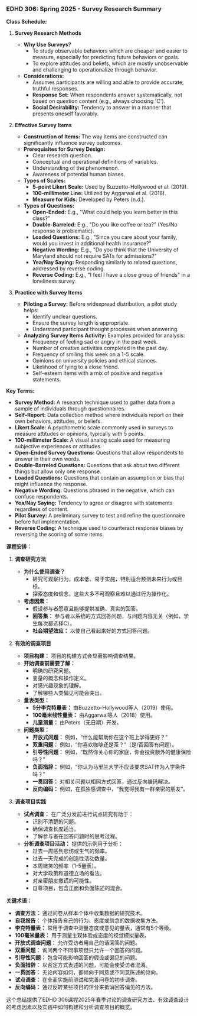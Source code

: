 ### EDHD 306: Spring 2025 - Survey Research Summary

**Class Schedule:**

1. **Survey Research Methods**
   - **Why Use Surveys?**
     - To study observable behaviors which are cheaper and easier to measure, especially for predicting future behaviors or goals.
     - To explore attitudes and beliefs, which are mostly unobservable and challenging to operationalize through behavior.
   - **Considerations:**
     - Assumes participants are willing and able to provide accurate, truthful responses.
     - **Response Set:** When respondents answer systematically, not based on question content (e.g., always choosing 'C').
     - **Social Desirability:** Tendency to answer in a manner that presents oneself favorably.

2. **Effective Survey Items**
   - **Construction of Items:** The way items are constructed can significantly influence survey outcomes.
   - **Prerequisites for Survey Design:**
     - Clear research question.
     - Conceptual and operational definitions of variables.
     - Understanding of the phenomenon.
     - Awareness of potential human biases.
   - **Types of Scales:**
     - **5-point Likert Scale:** Used by Buzzetto-Hollywood et al. (2019).
     - **100-millimeter Line:** Utilized by Aggarwal et al. (2018).
     - **Measure for Kids:** Developed by Peters (n.d.).
   - **Types of Questions:**
     - **Open-Ended:** E.g., "What could help you learn better in this class?"
     - **Double-Barreled:** E.g., "Do you like coffee or tea?" (Yes/No response is problematic).
     - **Loaded Questions:** E.g., "Since you care about your family, would you invest in additional health insurance?"
     - **Negative Wording:** E.g., "Do you think that the University of Maryland should not require SATs for admissions?"
     - **Yea/Nay Saying:** Responding similarly to related questions, addressed by reverse coding.
     - **Reverse Coding:** E.g., "I feel I have a close group of friends" in a loneliness survey.

3. **Practice with Survey Items**
   - **Piloting a Survey:** Before widespread distribution, a pilot study helps:
     - Identify unclear questions.
     - Ensure the survey length is appropriate.
     - Understand participant thought processes when answering.
   - **Analyzing Survey Items Activity:** Examples provided for analysis:
     - Frequency of feeling sad or angry in the past week.
     - Number of creative activities completed in the past day.
     - Frequency of smiling this week on a 1-5 scale.
     - Opinions on university policies and ethical stances.
     - Likelihood of lying to a close friend.
     - Self-esteem items with a mix of positive and negative statements.


**Key Terms:**
- **Survey Method:** A research technique used to gather data from a sample of individuals through questionnaires.
- **Self-Report:** Data collection method where individuals report on their own behaviors, attitudes, or beliefs.
- **Likert Scale:** A psychometric scale commonly used in surveys to measure attitudes or opinions, typically with 5 points.
- **100-millimeter Scale:** A visual analog scale used for measuring subjective experiences or attitudes.
- **Open-Ended Survey Questions:** Questions that allow respondents to answer in their own words.
- **Double-Barreled Questions:** Questions that ask about two different things but allow only one response.
- **Loaded Questions:** Questions that contain an assumption or bias that might influence the response.
- **Negative Wording:** Questions phrased in the negative, which can confuse respondents.
- **Yea/Nay Saying:** Tendency to agree or disagree with statements regardless of content.
- **Pilot Survey:** A preliminary survey to test and refine the questionnaire before full implementation.
- **Reverse Coding:** A technique used to counteract response biases by reversing the scoring of some items.


**课程安排：**

1. **调查研究方法**
   - **为什么使用调查？**
     - 研究可观察行为，成本低、易于实施，特别适合预测未来行为或目标。
     - 探索态度和信念，这些大多不可观察且难以通过行为操作化。
   - **考虑因素：**
     - 假设参与者愿意且能够提供准确、真实的回答。
     - **回答集：** 参与者以系统的方式回答问题，与问题内容无关（例如，学生每次都选择C）。
     - **社会期望效应：** 以使自己看起来好的方式回答问题。

2. **有效的调查项目**
   - **项目构建：** 项目的构建方式会显著影响调查结果。
   - **开始调查前需要了解：**
     - 明确的研究问题。
     - 变量的概念和操作定义。
     - 对感兴趣现象的理解。
     - 了解哪些人类偏见可能会突出。
   - **量表类型：**
     - **5分李克特量表：** 由Buzzetto-Hollywood等人（2019）使用。
     - **100毫米线性量表：** 由Aggarwal等人（2018）使用。
     - **儿童测量：** 由Peters（无日期）开发。
   - **问题类型：**
     - **开放式问题：** 例如，“什么能帮助你在这个班上学得更好？”
     - **双重问题：** 例如，“你喜欢咖啡还是茶？”（是/否回答有问题）。
     - **引导性问题：** 例如，“既然你关心你的家庭，你会投资额外的健康保险吗？”
     - **负面措辞：** 例如，“你认为马里兰大学不应该要求SAT作为入学条件吗？”
     - **一贯回答：** 对相关问题以相同方式回答，通过反向编码解决。
     - **反向编码：** 例如，在孤独感调查中，“我觉得我有一群亲密的朋友”。

3. **调查项目实践**
   - **试点调查：** 在广泛分发前进行试点研究有助于：
     - 识别不清楚的问题。
     - 确保调查长度适当。
     - 了解参与者在回答问题时的思考过程。
   - **分析调查项目活动：** 提供的示例用于分析：
     - 过去一周感到悲伤或生气的频率。
     - 过去一天完成的创造性活动数量。
     - 本周微笑的频率（1-5量表）。
     - 对大学政策和道德立场的看法。
     - 对亲密朋友撒谎的可能性。
     - 自尊项目，包含正面和负面陈述的混合。



**关键术语：**
- **调查方法：** 通过问卷从样本个体中收集数据的研究技术。
- **自我报告：** 个体报告自己的行为、态度或信念的数据收集方法。
- **李克特量表：** 常用于调查中测量态度或意见的量表，通常有5个等级。
- **100毫米量表：** 用于测量主观体验或态度的视觉模拟量表。
- **开放式调查问题：** 允许受访者用自己的话回答的问题。
- **双重问题：** 询问两个不同事项但只允许一个回答的问题。
- **引导性问题：** 包含可能影响回答的假设或偏见的问题。
- **负面措辞：** 以否定方式表述的问题，可能会使受访者混淆。
- **一贯回答：** 无论内容如何，都倾向于同意或不同意陈述的倾向。
- **试点调查：** 在全面实施前测试和完善问卷的初步调查。
- **反向编码：** 通过反转某些项目的评分来抵消回答偏见的方法。

这个总结提供了EDHD 306课程2025年春季讨论的调查研究方法、有效调查设计的考虑因素以及实践中如何构建和分析调查项目的概览。